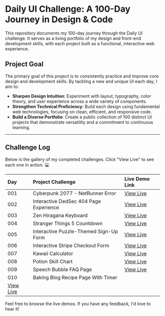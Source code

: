 # Daily UI Challenge: A 100-Day Journey in Design & Code

This repository documents my 100-day journey through the Daily UI challenge. It serves as a living portfolio of my design and front-end development skills, with each project built as a functional, interactive web experience.

## Project Goal

The primary goal of this project is to consistently practice and improve core design and development skills. By tackling a new and unique UI each day, I aim to:

* **Sharpen Design Intuition**: Experiment with layout, typography, color theory, and user experience across a wide variety of components.
* **Strengthen Technical Proficiency**: Build each design using fundamental web technologies, focusing on clean, efficient, and responsive code.
* **Build a Diverse Portfolio**: Create a public collection of 100 distinct UI projects that demonstrate versatility and a commitment to continuous learning.

***

## Challenge Log

Below is the gallery of my completed challenges. Click "View Live" to see each one in action. 💻

| Day | Project Challenge | Live Demo Link |
| :--- | :--- | :--- |
| 001 | Cyberpunk 2077 - NetRunner Error | [View Live](https://cyberpunk2077-netrunner-error.netlify.app/) |
| 002 | Interactive DedSec 404 Page Experience | [View Live](https://interactivededsec.netlify.app/)
| 003 | Zen Hiragana Keyboard | [View Live](https://zen-hiragana-keyboard.netlify.app/)
| 004 | Stranger Things 5 Countdown | [View Live](https://stranger-things-5-countdown.netlify.app/)
| 005 | Interactive Puzzle-Themed Sign-Up Form | [View Live](https://interactive-puzzle-sign-up-form.netlify.app/)
| 006 | Interactive Stripe Checkout Form| [View Live](https://interactive-stripe-checkout-form.netlify.app/)
| 007 | Kawaii Calculator| [View Live](https://kawaii-calculator-ui.netlify.app/)
| 008 | Potion Skill Chart| [View Live](https://potion-skill-chart.netlify.app/)
| 009 | Speech Bubble FAQ Page| [View Live](https://speech-bubble-faq-page.netlify.app/)
| 010 | Baking Blog Recipe Page With Timer
| [View Live](https://baking-blog-recipe-page.netlify.app/)

Feel free to browse the live demos. If you have any feedback, I'd love to hear it!
